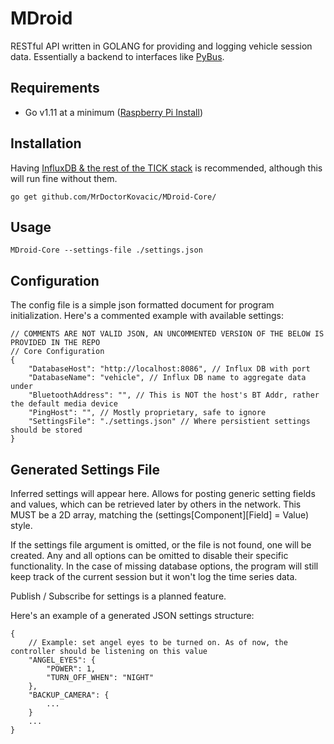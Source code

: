 # MDroid
RESTful API written in GOLANG for providing and logging vehicle session data. Essentially a backend to interfaces like [PyBus](https://github.com/MrDoctorKovacic/pyBus).

## Requirements
* Go v1.11 at a minimum ([Raspberry Pi Install](https://gist.github.com/kbeflo/9d981573aad107da6fa7ac0603259b3b)) 

## Installation 

Having [InfluxDB & the rest of the TICK stack](https://www.influxdata.com/blog/running-the-tick-stack-on-a-raspberry-pi/) is recommended, although this will run fine without them.

```go get github.com/MrDoctorKovacic/MDroid-Core/``` 

## Usage

```MDroid-Core --settings-file ./settings.json``` 

## Configuration 

The config file is a simple json formatted document for program initialization. Here's a commented example with available settings:

```
// COMMENTS ARE NOT VALID JSON, AN UNCOMMENTED VERSION OF THE BELOW IS PROVIDED IN THE REPO
// Core Configuration
{
	"DatabaseHost": "http://localhost:8086", // Influx DB with port
	"DatabaseName": "vehicle", // Influx DB name to aggregate data under
	"BluetoothAddress": "", // This is NOT the host's BT Addr, rather the default media device
	"PingHost": "", // Mostly proprietary, safe to ignore
	"SettingsFile": "./settings.json" // Where persistient settings should be stored
}
``` 

## Generated Settings File

Inferred settings will appear here. Allows for posting generic setting fields and values, which can be retrieved later by others in the network. This MUST be a 2D array, matching the (settings[Component][Field] = Value) style.

If the settings file argument is omitted, or the file is not found, one will be created. Any and all options can be omitted to disable their specific functionality. In the case of missing database options, the program will still keep track of the current session but it won't log the time series data. 

Publish / Subscribe for settings is a planned feature.

Here's an example of a generated JSON settings structure:

```
{
	// Example: set angel eyes to be turned on. As of now, the controller should be listening on this value
	"ANGEL_EYES": {
		"POWER": 1,
		"TURN_OFF_WHEN": "NIGHT"
	},
	"BACKUP_CAMERA": {
		...
	}
	...
}
```